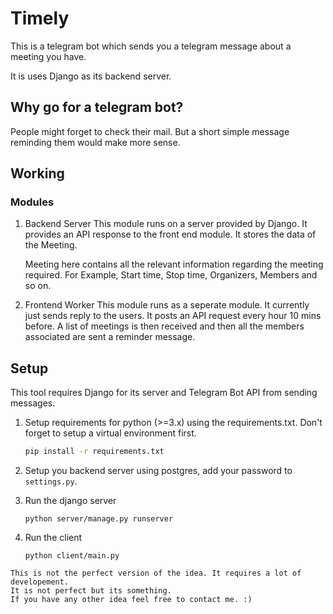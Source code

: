# Timely

This is a telegram bot which sends you a telegram message about a meeting you have.

It is uses Django as its backend server.

## Why go for a telegram bot?

People might forget to check their mail. But a short simple message reminding them would make more sense.

## Working

### Modules

1.  Backend Server
    This module runs on a server provided by Django. It provides an API response to the front end module. It stores the data of the Meeting.

    Meeting here contains all the relevant information regarding the meeting required. For Example, Start time, Stop time, Organizers, Members and so on.

2.  Frontend Worker
    This module runs as a seperate module. It currently just sends reply to the users. It posts an API request every hour 10 mins before. A list of meetings is then received and then all the members associated are sent a reminder message.

## Setup

This tool requires Django for its server and Telegram Bot API from sending messages.

1.  Setup requirements for python (>=3.x) using the requirements.txt. Don't forget to setup a virtual environment first.

    ```bash
    pip install -r requirements.txt
    ```

2.  Setup you backend server using postgres, add your password to `settings.py`.

3.  Run the django server

    ```shell
    python server/manage.py runserver
    ```

4.  Run the client
    ```shell
    python client/main.py
    ```

```
This is not the perfect version of the idea. It requires a lot of developement.
It is not perfect but its something.
If you have any other idea feel free to contact me. :)
```
